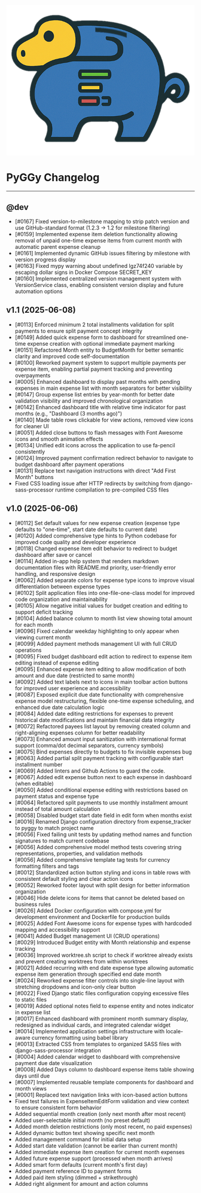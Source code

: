 ![PyGGy Logo](img/logo.png)

# PyGGy Changelog

---

## @dev

- [#0167] Fixed version-to-milestone mapping to strip patch version and use GitHub-standard format (1.2.3 → 1.2 for milestone filtering)
- [#0159] Implemented expense item deletion functionality allowing removal of unpaid one-time expense items from current month with automatic parent expense cleanup
- [#0161] Implemented dynamic GitHub issues filtering by milestone with version progress display
- [#0163] Fixed mypy warning about undefined lgz74f240 variable by escaping dollar signs in Docker Compose SECRET_KEY
- [#0160] Implemented centralized version management system with VersionService class, enabling consistent version display and future automation options

## v1.1 (2025-06-08)

- [#0113] Enforced minimum 2 total installments validation for split payments to ensure split payment concept integrity
- [#0149] Added quick expense form to dashboard for streamlined one-time expense creation with optional immediate payment marking
- [#0151] Refactored Month entity to BudgetMonth for better semantic clarity and improved code self-documentation
- [#0100] Reworked payment system to support multiple payments per expense item, enabling partial payment tracking and preventing overpayments
- [#0005] Enhanced dashboard to display past months with pending expenses in main expense list with month separators for better visibility
- [#0147] Group expense list entries by year-month for better date validation visibility and improved chronological organization
- [#0142] Enhanced dashboard title with relative time indicator for past months (e.g., "Dashboard (3 months ago)")
- [#0140] Made table rows clickable for view actions, removed view icons for cleaner UI
- [#0051] Added close buttons to flash messages with Font Awesome icons and smooth animation effects
- [#0134] Unified edit icons across the application to use fa-pencil consistently
- [#0124] Improved payment confirmation redirect behavior to navigate to budget dashboard after payment operations
- [#0131] Replace text navigation instructions with direct "Add First Month" buttons
- Fixed CSS loading issue after HTTP redirects by switching from django-sass-processor runtime compilation to pre-compiled CSS files

## v1.0 (2025-06-06)

- [#0112] Set default values for new expense creation (expense type defaults to "one-time", start date defaults to current date)
- [#0120] Added comprehensive type hints to Python codebase for improved code quality and developer experience
- [#0118] Changed expense item edit behavior to redirect to budget dashboard after save or cancel
- [#0114] Added in-app help system that renders markdown documentation files with README.md priority, user-friendly error handling, and responsive design
- [#0062] Added separate colors for expense type icons to improve visual differentiation between expense types
- [#0102] Split application files into one-file-one-class model for improved code organization and maintainability
- [#0105] Allow negative initial values for budget creation and editing to support deficit tracking
- [#0104] Added balance column to month list view showing total amount for each month
- [#0096] Fixed calendar weekday highlighting to only appear when viewing current month
- [#0099] Added payment methods management UI with full CRUD operations
- [#0095] Fixed budget dashboard edit action to redirect to expense item editing instead of expense editing
- [#0095] Enhanced expense item editing to allow modification of both amount and due date (restricted to same month)
- [#0092] Added text labels next to icons in main toolbar action buttons for improved user experience and accessibility
- [#0087] Exposed explicit due date functionality with comprehensive expense model restructuring, flexible one-time expense scheduling, and enhanced due date calculation logic
- [#0084] Added date editing restrictions for expenses to prevent historical date modifications and maintain financial data integrity
- [#0072] Refactored payees list layout by removing created column and right-aligning expenses column for better readability
- [#0073] Enhanced amount input sanitization with international format support (comma/dot decimal separators, currency symbols)
- [#0075] Bind expenses directly to budgets to fix invisible expenses bug
- [#0063] Added partial split payment tracking with configurable start installment number
- [#0069] Added linters and Github Actions to guard the code.
- [#0067] Added edit expense button next to each expense in dashboard (when editable)
- [#0050] Added conditional expense editing with restrictions based on payment status and expense type
- [#0064] Refactored split payments to use monthly installment amount instead of total amount calculation
- [#0058] Disabled budget start date field in edit form when months exist
- [#0016] Renamed Django configuration directory from expense_tracker to pyggy to match project name
- [#0056] Fixed failing unit tests by updating method names and function signatures to match current codebase
- [#0056] Added comprehensive model method tests covering string representations, properties, and validation methods
- [#0056] Added comprehensive template tag tests for currency formatting filters and tags
- [#0012] Standardized action button styling and icons in table rows with consistent default styling and clear action icons
- [#0052] Reworked footer layout with split design for better information organization
- [#0046] Hide delete icons for items that cannot be deleted based on business rules
- [#0026] Added Docker configuration with compose.yml for development environment and Dockerfile for production builds
- [#0025] Added Font Awesome icons for expense types with hardcoded mapping and accessibility support
- [#0041] Added Budget management UI (CRUD operations)
- [#0029] Introduced Budget entity with Month relationship and expense tracking
- [#0036] Improved worktree.sh script to check if worktree already exists and prevent creating worktrees from within worktrees
- [#0021] Added recurring with end date expense type allowing automatic expense item generation through specified end date month
- [#0024] Reworked expense filter controls into single-line layout with stretching dropdowns and icon-only clear button
- [#0022] Fixed Django static files configuration copying excessive files to static files
- [#0019] Added optional notes field to expense entity and notes indicator in expense list
- [#0017] Enhanced dashboard with prominent month summary display, redesigned as individual cards, and integrated calendar widget
- [#0014] Implemented application settings infrastructure with locale-aware currency formatting using babel library
- [#0013] Extracted CSS from templates to organized SASS files with django-sass-processor integration
- [#0004] Added calendar widget to dashboard with comprehensive payment due date visualization
- [#0008] Added Days column to dashboard expense items table showing days until due
- [#0007] Implemented reusable template components for dashboard and month views
- [#0001] Replaced text navigation links with icon-based action buttons
- Fixed test failures in ExpenseItemEditForm validation and view context to ensure consistent form behavior
- Added sequential month creation (only next month after most recent)
- Added user-selectable initial month (no preset default)
- Added month deletion restrictions (only most recent, no paid expenses)
- Added dynamic button text showing specific next month
- Added management command for initial data setup
- Added start date validation (cannot be earlier than current month)
- Added immediate expense item creation for current month expenses
- Added future expense support (processed when month arrives)
- Added smart form defaults (current month's first day)
- Added payment reference ID to payment forms
- Added paid item styling (dimmed + strikethrough)
- Added right alignment for amount and action columns
